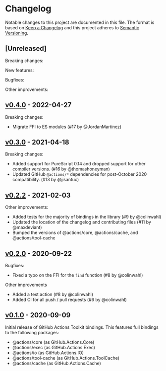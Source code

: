 # Changelog

Notable changes to this project are documented in this file. The format is based on [Keep a Changelog](https://keepachangelog.com/en/1.0.0/) and this project adheres to [Semantic Versioning](https://semver.org/spec/v2.0.0.html).

## [Unreleased]

Breaking changes:

New features:

Bugfixes:

Other improvements:

## [v0.4.0](https://github.com/purescript-contrib/purescript-github-actions-toolkit/releases/tag/v0.4.0) - 2022-04-27

Breaking changes:
- Migrate FFI to ES modules (#17 by @JordanMartinez)

## [v0.3.0](https://github.com/purescript-contrib/purescript-github-actions-toolkit/releases/tag/v0.3.0) - 2021-04-18

Breaking changes:

- Added support for PureScript 0.14 and dropped support for other compiler versions. (#16 by @thomashoneyman)
- Updated GitHub `@actions/*` dependencies for post-October 2020 compatibility. (#13 by @jisantuc)

## [v0.2.2](https://github.com/purescript-contrib/purescript-github-actions-toolkit/releases/tag/v0.2.2) - 2021-02-03

Other improvements:

- Added tests for the majority of bindings in the library (#9 by @colinwahl)
- Updated the location of the changelog and contributing files (#11 by @maxdeviant)
- Bumped the versions of @actions/core, @actions/cache, and @actions/tool-cache

## [v0.2.0](https://github.com/purescript-contrib/purescript-github-actions-toolkit/releases/tag/v0.2.0) - 2020-09-22

Bugfixes:

- Fixed a typo on the FFI for the `find` function (#8 by @colinwahl)

Other improvements

- Added a test action (#8 by @colinwahl)
- Added CI for all push / pull requests (#6 by @colinwahl)

## [v0.1.0](https://github.com/purescript-contrib/purescript-github-actions-toolkit/releases/tag/v0.1.0) - 2020-09-09

Initial release of GitHub Actions Toolkit bindings. This features full bindings to the following packages:

- @actions/core (as GitHub.Actions.Core)
- @actions/exec (as GitHub.Actions.Exec)
- @actions/io (as GitHub.Actions.IO)
- @actions/tool-cache (as GitHub.Actions.ToolCache)
- @actions/cache (as GitHub.Actions.Cache)
